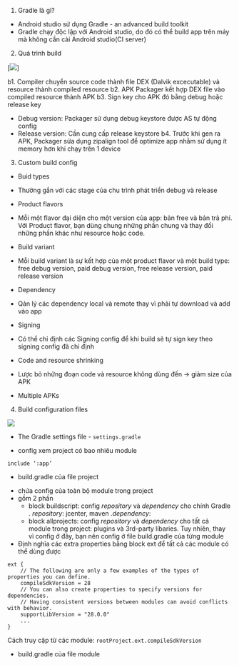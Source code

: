 1. Gradle là gì?
- Android studio sử dụng Gradle - an advanced build toolkit
- Gradle chạy độc lập với Android studio, do đó có thể build app trên máy mà không cần cài Android studio(CI server)
2. Quá trình build

[![](https://developer.android.com/images/tools/studio/build-process_2x.png)]

b1. Compiler chuyển source code thành file DEX (Dalvik excecutable) và resource thành compiled resource
b2. APK Packager kết hợp DEX file vào compiled resource thành APK
b3. Sign key cho APK đó bằng debug hoặc release key
 - Debug version: Packager sử dụng debug keystore được AS tự động config
 - Release version: Cần cung cấp release keystore
b4. Trước khi gen ra APK, Packager sửa dụng zipalign tool để optimize app nhằm sử dụng ít memory hơn khi chạy trên 1 device

3. Custom build config

* Buid types
- Thường gắn với các stage  của chu trình phát triển debug và release

* Product flavors
- Mỗi một flavor đại diện cho một version của app: bản free và bản trả phí. Với Product flavor, bạn dùng chung những phần chung và thay đổi những phần khác như resource hoặc code.

* Build variant
- Mỗi build variant là sự kết hợp của một product flavor và một build type: free debug version, paid debug version, free release version, paid release version

* Dependency
- Qản lý các dependency local và remote thay vì phải tự download và add vào app

* Signing
- Có thể chỉ định các Signing config để khi build sẽ tự sign key theo signing config đã chỉ định

* Code and resource shrinking
- Lược bỏ những đoạn code và resource không dùng đến -> giảm size của APK

* Multiple APKs

4. Build configuration files

![](https://developer.android.com/images/tools/studio/project-structure_2x.png)

* The Gradle settings file - `settings.gradle`
- config xem project có bao nhiêu module

```
include ‘:app’
```

* build.gradle của file project
- chứa config của toàn bộ module trong project
- gồm 2 phần
  + block buildscript: config *repository* và *dependency* cho chính Gradle
    . *repository*: jcenter, maven
    .*dependency*:
  + block allprojects: config *repository* và *dependency* cho tất cả module trong project: plugins và 3rd-party libaries. Tuy nhiên, thay vì config ở đây, bạn nên config ở file build.gradle của từng module
- Định nghĩa các extra properties bằng block ext để tất cả các module có thể dùng được
```
ext {
    // The following are only a few examples of the types of properties you can define.
    compileSdkVersion = 28
    // You can also create properties to specify versions for dependencies.
    // Having consistent versions between modules can avoid conflicts with behavior.
    supportLibVersion = "28.0.0"
    ...
}
```
Cách truy cập từ các module: `rootProject.ext.compileSdkVersion`

* build.gradle của file module
